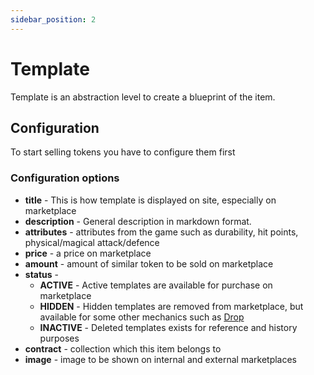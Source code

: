 ```yaml
---
sidebar_position: 2
---
```


# Template

Template is an abstraction level to create a blueprint of the item. 

## Configuration

To start selling tokens you have to configure them first

### Configuration options

- **title** - This is how template is displayed on site, especially on marketplace
- **description** - General description in markdown format.
- **attributes** - attributes from the game such as durability, hit points, physical/magical attack/defence
- **price** - a price on marketplace
- **amount** - amount of similar token to be sold on marketplace
- **status** - 
  - **ACTIVE** - Active templates are available for purchase on marketplace
  - **HIDDEN** - Hidden templates are removed from marketplace, but available for some other mechanics such as [Drop](/docs/admin-panel/simple-mechanics/drop/)
  - **INACTIVE** - Deleted templates exists for reference and history purposes
- **contract** - collection which this item belongs to
- **image** - image to be shown on internal and external marketplaces
